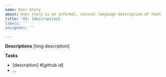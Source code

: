 ```yaml
---
name: User Story
about: User story is an informal, natural language description of features.
title: 'US: [description]
labels: ''
assignees: ''

---
```


**Descriptions**
[long description]

**Tasks**

- [description] #[github id]
- ...
